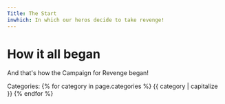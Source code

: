 ```yaml
---
Title: The Start
inwhich: In which our heros decide to take revenge!
---
```

# How it all began
And that's how the Campaign for Revenge began!


<p>Categories: {% for category in page.categories %} {{ category | capitalize }} {% endfor %}</p>
